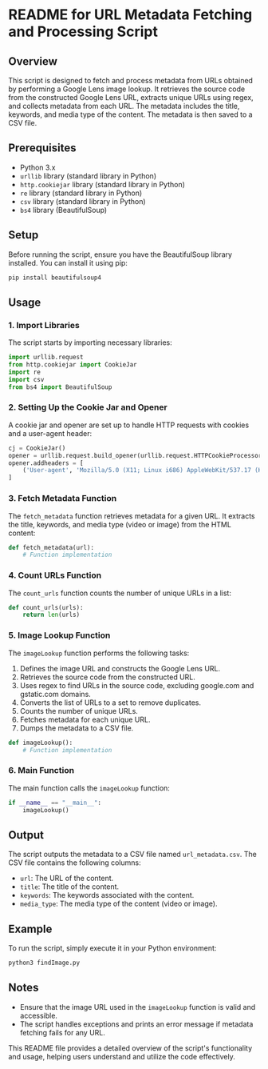 # README for URL Metadata Fetching and Processing Script

## Overview

This script is designed to fetch and process metadata from URLs obtained by performing a Google Lens image lookup. It retrieves the source code from the constructed Google Lens URL, extracts unique URLs using regex, and collects metadata from each URL. The metadata includes the title, keywords, and media type of the content. The metadata is then saved to a CSV file.

## Prerequisites

- Python 3.x
- `urllib` library (standard library in Python)
- `http.cookiejar` library (standard library in Python)
- `re` library (standard library in Python)
- `csv` library (standard library in Python)
- `bs4` library (BeautifulSoup)

## Setup

Before running the script, ensure you have the BeautifulSoup library installed. You can install it using pip:

```bash
pip install beautifulsoup4
```

## Usage

### 1. Import Libraries

The script starts by importing necessary libraries:

```python
import urllib.request
from http.cookiejar import CookieJar
import re
import csv
from bs4 import BeautifulSoup
```

### 2. Setting Up the Cookie Jar and Opener

A cookie jar and opener are set up to handle HTTP requests with cookies and a user-agent header:

```python
cj = CookieJar()
opener = urllib.request.build_opener(urllib.request.HTTPCookieProcessor(cj))
opener.addheaders = [
    ('User-agent', 'Mozilla/5.0 (X11; Linux i686) AppleWebKit/537.17 (KHTML, like Gecko) Chrome/24.0.1312.27 Safari/537.17')
]
```

### 3. Fetch Metadata Function

The `fetch_metadata` function retrieves metadata for a given URL. It extracts the title, keywords, and media type (video or image) from the HTML content:

```python
def fetch_metadata(url):
    # Function implementation
```

### 4. Count URLs Function

The `count_urls` function counts the number of unique URLs in a list:

```python
def count_urls(urls):
    return len(urls)
```

### 5. Image Lookup Function

The `imageLookup` function performs the following tasks:

1. Defines the image URL and constructs the Google Lens URL.
2. Retrieves the source code from the constructed URL.
3. Uses regex to find URLs in the source code, excluding google.com and gstatic.com domains.
4. Converts the list of URLs to a set to remove duplicates.
5. Counts the number of unique URLs.
6. Fetches metadata for each unique URL.
7. Dumps the metadata to a CSV file.

```python
def imageLookup():
    # Function implementation
```

### 6. Main Function

The main function calls the `imageLookup` function:

```python
if __name__ == "__main__":
    imageLookup()
```

## Output

The script outputs the metadata to a CSV file named `url_metadata.csv`. The CSV file contains the following columns:

- `url`: The URL of the content.
- `title`: The title of the content.
- `keywords`: The keywords associated with the content.
- `media_type`: The media type of the content (video or image).

## Example

To run the script, simply execute it in your Python environment:

```bash
python3 findImage.py
```


## Notes

- Ensure that the image URL used in the `imageLookup` function is valid and accessible.
- The script handles exceptions and prints an error message if metadata fetching fails for any URL.

This README file provides a detailed overview of the script's functionality and usage, helping users understand and utilize the code effectively.
